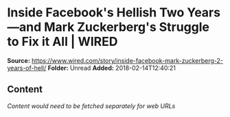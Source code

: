 # Inside Facebook's Hellish Two Years—and Mark Zuckerberg's Struggle to Fix it All | WIRED

**Source:** https://www.wired.com/story/inside-facebook-mark-zuckerberg-2-years-of-hell/
**Folder:** Unread
**Added:** 2018-02-14T12:40:21




## Content
*Content would need to be fetched separately for web URLs*

